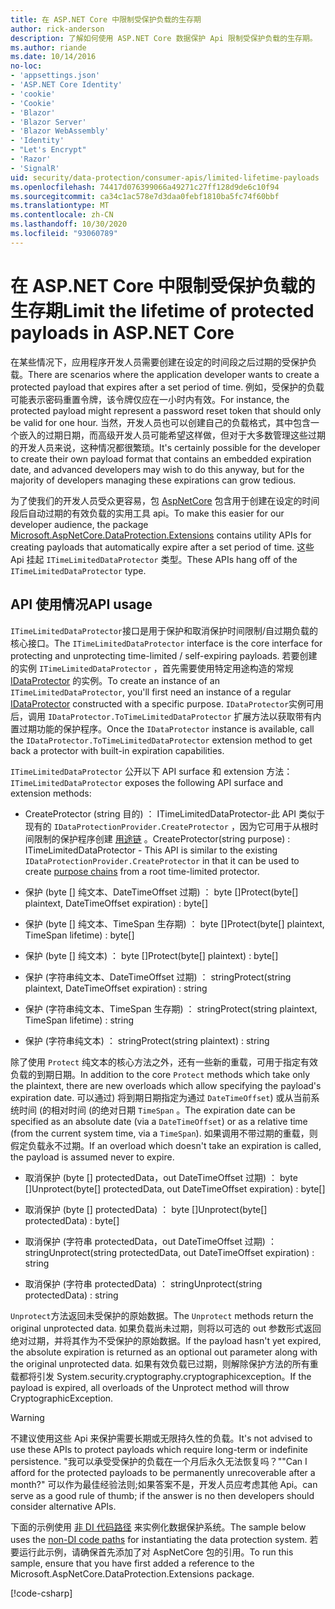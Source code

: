 ```yaml
---
title: 在 ASP.NET Core 中限制受保护负载的生存期
author: rick-anderson
description: 了解如何使用 ASP.NET Core 数据保护 Api 限制受保护负载的生存期。
ms.author: riande
ms.date: 10/14/2016
no-loc:
- 'appsettings.json'
- 'ASP.NET Core Identity'
- 'cookie'
- 'Cookie'
- 'Blazor'
- 'Blazor Server'
- 'Blazor WebAssembly'
- 'Identity'
- "Let's Encrypt"
- 'Razor'
- 'SignalR'
uid: security/data-protection/consumer-apis/limited-lifetime-payloads
ms.openlocfilehash: 74417d076399066a49271c27ff128d9de6c10f94
ms.sourcegitcommit: ca34c1ac578e7d3daa0febf1810ba5fc74f60bbf
ms.translationtype: MT
ms.contentlocale: zh-CN
ms.lasthandoff: 10/30/2020
ms.locfileid: "93060789"
---
```

# <a name="limit-the-lifetime-of-protected-payloads-in-aspnet-core"></a><span data-ttu-id="abc0b-103">在 ASP.NET Core 中限制受保护负载的生存期</span><span class="sxs-lookup"><span data-stu-id="abc0b-103">Limit the lifetime of protected payloads in ASP.NET Core</span></span>

<span data-ttu-id="abc0b-104">在某些情况下，应用程序开发人员需要创建在设定的时间段之后过期的受保护负载。</span><span class="sxs-lookup"><span data-stu-id="abc0b-104">There are scenarios where the application developer wants to create a protected payload that expires after a set period of time.</span></span> <span data-ttu-id="abc0b-105">例如，受保护的负载可能表示密码重置令牌，该令牌仅应在一小时内有效。</span><span class="sxs-lookup"><span data-stu-id="abc0b-105">For instance, the protected payload might represent a password reset token that should only be valid for one hour.</span></span> <span data-ttu-id="abc0b-106">当然，开发人员也可以创建自己的负载格式，其中包含一个嵌入的过期日期，而高级开发人员可能希望这样做，但对于大多数管理这些过期的开发人员来说，这种情况都很繁琐。</span><span class="sxs-lookup"><span data-stu-id="abc0b-106">It's certainly possible for the developer to create their own payload format that contains an embedded expiration date, and advanced developers may wish to do this anyway, but for the majority of developers managing these expirations can grow tedious.</span></span>

<span data-ttu-id="abc0b-107">为了使我们的开发人员受众更容易，包 [AspNetCore](https://www.nuget.org/packages/Microsoft.AspNetCore.DataProtection.Extensions/) 包含用于创建在设定的时间段后自动过期的有效负载的实用工具 api。</span><span class="sxs-lookup"><span data-stu-id="abc0b-107">To make this easier for our developer audience, the package [Microsoft.AspNetCore.DataProtection.Extensions](https://www.nuget.org/packages/Microsoft.AspNetCore.DataProtection.Extensions/) contains utility APIs for creating payloads that automatically expire after a set period of time.</span></span> <span data-ttu-id="abc0b-108">这些 Api 挂起 `ITimeLimitedDataProtector` 类型。</span><span class="sxs-lookup"><span data-stu-id="abc0b-108">These APIs hang off of the `ITimeLimitedDataProtector` type.</span></span>

## <a name="api-usage"></a><span data-ttu-id="abc0b-109">API 使用情况</span><span class="sxs-lookup"><span data-stu-id="abc0b-109">API usage</span></span>

<span data-ttu-id="abc0b-110">`ITimeLimitedDataProtector`接口是用于保护和取消保护时间限制/自过期负载的核心接口。</span><span class="sxs-lookup"><span data-stu-id="abc0b-110">The `ITimeLimitedDataProtector` interface is the core interface for protecting and unprotecting time-limited / self-expiring payloads.</span></span> <span data-ttu-id="abc0b-111">若要创建的实例 `ITimeLimitedDataProtector` ，首先需要使用特定用途构造的常规 [IDataProtector](xref:security/data-protection/consumer-apis/overview) 的实例。</span><span class="sxs-lookup"><span data-stu-id="abc0b-111">To create an instance of an `ITimeLimitedDataProtector`, you'll first need an instance of a regular [IDataProtector](xref:security/data-protection/consumer-apis/overview) constructed with a specific purpose.</span></span> <span data-ttu-id="abc0b-112">`IDataProtector`实例可用后，调用 `IDataProtector.ToTimeLimitedDataProtector` 扩展方法以获取带有内置过期功能的保护程序。</span><span class="sxs-lookup"><span data-stu-id="abc0b-112">Once the `IDataProtector` instance is available, call the `IDataProtector.ToTimeLimitedDataProtector` extension method to get back a protector with built-in expiration capabilities.</span></span>

<span data-ttu-id="abc0b-113">`ITimeLimitedDataProtector` 公开以下 API surface 和 extension 方法：</span><span class="sxs-lookup"><span data-stu-id="abc0b-113">`ITimeLimitedDataProtector` exposes the following API surface and extension methods:</span></span>

* <span data-ttu-id="abc0b-114">CreateProtector (string 目的) ： ITimeLimitedDataProtector-此 API 类似于现有的 `IDataProtectionProvider.CreateProtector` ，因为它可用于从根时间限制的保护程序创建 [用途链](xref:security/data-protection/consumer-apis/purpose-strings) 。</span><span class="sxs-lookup"><span data-stu-id="abc0b-114">CreateProtector(string purpose) : ITimeLimitedDataProtector - This API is similar to the existing `IDataProtectionProvider.CreateProtector` in that it can be used to create [purpose chains](xref:security/data-protection/consumer-apis/purpose-strings) from a root time-limited protector.</span></span>

* <span data-ttu-id="abc0b-115">保护 (byte [] 纯文本、DateTimeOffset 过期) ： byte []</span><span class="sxs-lookup"><span data-stu-id="abc0b-115">Protect(byte[] plaintext, DateTimeOffset expiration) : byte[]</span></span>

* <span data-ttu-id="abc0b-116">保护 (byte [] 纯文本、TimeSpan 生存期) ： byte []</span><span class="sxs-lookup"><span data-stu-id="abc0b-116">Protect(byte[] plaintext, TimeSpan lifetime) : byte[]</span></span>

* <span data-ttu-id="abc0b-117">保护 (byte [] 纯文本) ： byte []</span><span class="sxs-lookup"><span data-stu-id="abc0b-117">Protect(byte[] plaintext) : byte[]</span></span>

* <span data-ttu-id="abc0b-118">保护 (字符串纯文本、DateTimeOffset 过期) ： string</span><span class="sxs-lookup"><span data-stu-id="abc0b-118">Protect(string plaintext, DateTimeOffset expiration) : string</span></span>

* <span data-ttu-id="abc0b-119">保护 (字符串纯文本、TimeSpan 生存期) ： string</span><span class="sxs-lookup"><span data-stu-id="abc0b-119">Protect(string plaintext, TimeSpan lifetime) : string</span></span>

* <span data-ttu-id="abc0b-120">保护 (字符串纯文本) ： string</span><span class="sxs-lookup"><span data-stu-id="abc0b-120">Protect(string plaintext) : string</span></span>

<span data-ttu-id="abc0b-121">除了使用 `Protect` 纯文本的核心方法之外，还有一些新的重载，可用于指定有效负载的到期日期。</span><span class="sxs-lookup"><span data-stu-id="abc0b-121">In addition to the core `Protect` methods which take only the plaintext, there are new overloads which allow specifying the payload's expiration date.</span></span> <span data-ttu-id="abc0b-122">可以通过) 将到期日期指定为通过 `DateTimeOffset`) 或从当前系统时间 (的相对时间 (的绝对日期 `TimeSpan` 。</span><span class="sxs-lookup"><span data-stu-id="abc0b-122">The expiration date can be specified as an absolute date (via a `DateTimeOffset`) or as a relative time (from the current system time, via a `TimeSpan`).</span></span> <span data-ttu-id="abc0b-123">如果调用不带过期的重载，则假定负载永不过期。</span><span class="sxs-lookup"><span data-stu-id="abc0b-123">If an overload which doesn't take an expiration is called, the payload is assumed never to expire.</span></span>

* <span data-ttu-id="abc0b-124">取消保护 (byte [] protectedData，out DateTimeOffset 过期) ： byte []</span><span class="sxs-lookup"><span data-stu-id="abc0b-124">Unprotect(byte[] protectedData, out DateTimeOffset expiration) : byte[]</span></span>

* <span data-ttu-id="abc0b-125">取消保护 (byte [] protectedData) ： byte []</span><span class="sxs-lookup"><span data-stu-id="abc0b-125">Unprotect(byte[] protectedData) : byte[]</span></span>

* <span data-ttu-id="abc0b-126">取消保护 (字符串 protectedData，out DateTimeOffset 过期) ： string</span><span class="sxs-lookup"><span data-stu-id="abc0b-126">Unprotect(string protectedData, out DateTimeOffset expiration) : string</span></span>

* <span data-ttu-id="abc0b-127">取消保护 (字符串 protectedData) ： string</span><span class="sxs-lookup"><span data-stu-id="abc0b-127">Unprotect(string protectedData) : string</span></span>

<span data-ttu-id="abc0b-128">`Unprotect`方法返回未受保护的原始数据。</span><span class="sxs-lookup"><span data-stu-id="abc0b-128">The `Unprotect` methods return the original unprotected data.</span></span> <span data-ttu-id="abc0b-129">如果负载尚未过期，则将以可选的 out 参数形式返回绝对过期，并将其作为不受保护的原始数据。</span><span class="sxs-lookup"><span data-stu-id="abc0b-129">If the payload hasn't yet expired, the absolute expiration is returned as an optional out parameter along with the original unprotected data.</span></span> <span data-ttu-id="abc0b-130">如果有效负载已过期，则解除保护方法的所有重载都将引发 System.security.cryptography.cryptographicexception。</span><span class="sxs-lookup"><span data-stu-id="abc0b-130">If the payload is expired, all overloads of the Unprotect method will throw CryptographicException.</span></span>

>[!WARNING]
> <span data-ttu-id="abc0b-131">不建议使用这些 Api 来保护需要长期或无限持久性的负载。</span><span class="sxs-lookup"><span data-stu-id="abc0b-131">It's not advised to use these APIs to protect payloads which require long-term or indefinite persistence.</span></span> <span data-ttu-id="abc0b-132">"我可以承受受保护的负载在一个月后永久无法恢复吗？"</span><span class="sxs-lookup"><span data-stu-id="abc0b-132">"Can I afford for the protected payloads to be permanently unrecoverable after a month?"</span></span> <span data-ttu-id="abc0b-133">可以作为最佳经验法则;如果答案不是，开发人员应考虑其他 Api。</span><span class="sxs-lookup"><span data-stu-id="abc0b-133">can serve as a good rule of thumb; if the answer is no then developers should consider alternative APIs.</span></span>

<span data-ttu-id="abc0b-134">下面的示例使用 [非 DI 代码路径](xref:security/data-protection/configuration/non-di-scenarios) 来实例化数据保护系统。</span><span class="sxs-lookup"><span data-stu-id="abc0b-134">The sample below uses the [non-DI code paths](xref:security/data-protection/configuration/non-di-scenarios) for instantiating the data protection system.</span></span> <span data-ttu-id="abc0b-135">若要运行此示例，请确保首先添加了对 AspNetCore 包的引用。</span><span class="sxs-lookup"><span data-stu-id="abc0b-135">To run this sample, ensure that you have first added a reference to the Microsoft.AspNetCore.DataProtection.Extensions package.</span></span>

[!code-csharp[](limited-lifetime-payloads/samples/limitedlifetimepayloads.cs)]
